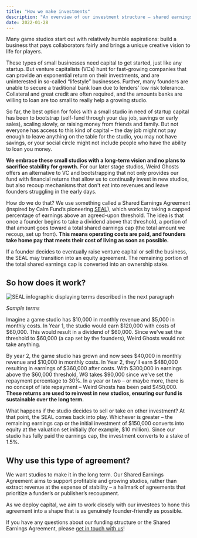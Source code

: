 ```yaml
---
title: "How we make investments"
description: "An overview of our investment structure – shared earnings agreements."
date: 2022-01-28
---
```


Many game studios start out with relatively humble aspirations: build a business that pays collaborators fairly and brings a unique creative vision to life for players.

These types of small businesses need capital to get started, just like any startup. But venture capitalists (VCs) hunt for fast-growing companies that can provide an exponential return on their investments, and are uninterested in so-called “lifestyle” businesses. Further, many founders are unable to secure a traditional bank loan due to lenders’ low risk tolerance. Collateral and great credit are often required, and the amounts banks are willing to loan are too small to really help a growing studio.

So far, the best option for folks with a small studio in need of startup capital has been to bootstrap (self-fund through your day job, savings or early sales), scaling slowly, or raising money from friends and family. But not everyone has access to this kind of capital – the day job might not pay enough to leave anything on the table for the studio, you may not have savings, or your social circle might not include people who have the ability to loan you money.

**We embrace these small studios with a long-term vision and no plans to sacrifice stability for growth.** For our later stage studios, Weird Ghosts offers an alternative to VC and bootstrapping that not only provides our fund with financial returns that allow us to continually invest in new studios, but also recoup mechanisms that don't eat into revenues and leave founders struggling in the early days.

How do we do that? We use something called a Shared Earnings Agreement (inspired by Calm Fund’s pioneering [SEAL](https://calmfund.com/shared-earnings-agreement)), which works by taking a capped percentage of earnings above an agreed-upon threshold. The idea is that once a founder begins to take a dividend above that threshold, a portion of that amount goes toward a total shared earnings cap (the total amount we recoup, set up front). **This means operating costs are paid, and founders take home pay that meets their cost of living as soon as possible.**

If a founder decides to eventually raise venture capital or sell the business, the SEAL may transition into an equity agreement. The remaining portion of the total shared earnings cap is converted into an ownership stake.

## So how does it work?

![SEAL infographic displaying terms described in the next paragraph](/img/SEAL_info2x.png)

<p class="text-center"><em>Sample terms</em></p>

Imagine a game studio has $10,000 in monthly revenue and $5,000 in monthly costs. In Year 1, the studio would earn $120,000 with costs of $60,000. This would result in a dividend of $60,000. Since we've set the threshold to $60,000 (a cap set by the founders), Weird Ghosts would not take anything.

By year 2, the game studio has grown and now sees $40,000 in monthly revenue and $10,000 in monthly costs. In Year 2, they'll earn $480,000 resulting in earnings of $360,000 after costs. With $300,000 in earnings above the $60,000 threshold, WG takes $90,000 since we've set the repayment percentage to 30%. In a year or two – or maybe more, there is no concept of late repayment – Weird Ghosts has been paid $450,000. **These returns are used to reinvest in new studios, ensuring our fund is sustainable over the long term.**

What happens if the studio decides to sell or take on other investment? At that point, the SEAL comes back into play. Whichever is greater – the remaining earnings cap or the initial investment of $150,000 converts into equity at the valuation set initially (for example, $10 million). Since our studio has fully paid the earnings cap, the investment converts to a stake of 1.5%.

## Why use this type of agreement?

We want studios to make it in the long term. Our Shared Earnings Agreement aims to support profitable and growing studios, rather than extract revenue at the expense of stability – a hallmark of agreements that prioritize a funder’s or publisher’s recoupment.

As we deploy capital, we aim to work closely with our investees to hone this agreement into a shape that is as genuinely founder-friendly as possible.

If you have any questions about our funding structure or the Shared Earnings Agreement, please [get in touch with us](mailto:hello@weirdghosts.ca)!
